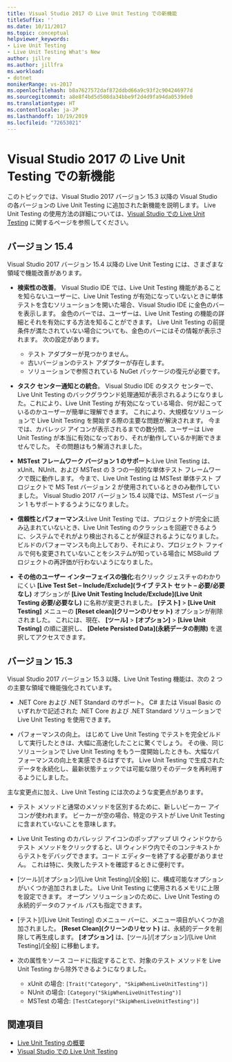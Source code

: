 ```yaml
---
title: Visual Studio 2017 の Live Unit Testing での新機能
titleSuffix: ''
ms.date: 10/11/2017
ms.topic: conceptual
helpviewer_keywords:
- Live Unit Testing
- Live Unit Testing What's New
author: jillre
ms.author: jillfra
ms.workload:
- dotnet
monikerRange: vs-2017
ms.openlocfilehash: b8a7627572daf872ddbd66a9c93f2c904246977d
ms.sourcegitcommit: a8e8f4bd5d508da34bbe9f2d4d9fa94da0539de0
ms.translationtype: HT
ms.contentlocale: ja-JP
ms.lasthandoff: 10/19/2019
ms.locfileid: "72653021"
---
```

# <a name="whats-new-in-live-unit-testing-for-visual-studio-2017"></a>Visual Studio 2017 の Live Unit Testing での新機能

このトピックでは、Visual Studio 2017 バージョン 15.3 以降の Visual Studio の各バージョンの Live Unit Testing に追加された新機能を説明します。 Live Unit Testing の使用方法の詳細については、[Visual Studio での Live Unit Testing](live-unit-testing.md) に関するページを参照してください。

## <a name="version-154"></a>バージョン 15.4

Visual Studio 2017 バージョン 15.4 以降の Live Unit Testing には、さまざまな領域で機能改善があります。

- **検索性の改善**。 Visual Studio IDE では、Live Unit Testing 機能があることを知らないユーザーに、Live Unit Testing が有効になっていないときに単体テストを含むソリューションを開いた場合、Visual Studio IDE に金色のバーを表示します。 金色のバーでは、ユーザーは、Live Unit Testing の機能の詳細とそれを有効にする方法を知ることができます。 Live Unit Testing の前提条件が満たされていない場合についても、金色のバーにはその情報が表示されます。 次の設定があります。

  - テスト アダプターが見つかりません。
  - 古いバージョンのテスト アダプターが存在します。
  - ソリューションで参照されている NuGet パッケージの復元が必要です。

- **タスク センター通知との統合**。 Visual Studio IDE のタスク センターで、Live Unit Testing のバックグラウンド処理通知が表示されるようになりました。これにより、Live Unit Testing が有効になっている場合、何が起こっているのかユーザーが簡単に理解できます。 これにより、大規模なソリューションで Live Unit Testing を開始する際の主要な問題が解決されます。 今までは、カバレッジ アイコンが表示されるまでの数分間、ユーザーは Live Unit Testing が本当に有効になっており、それが動作しているか判断できませんでした。 その問題はもう解消されました。

- **MSTest フレームワーク バージョン 1 のサポート**:Live Unit Testing は、xUnit、NUnit、および MSTest の 3 つの一般的な単体テスト フレームワークで既に動作します。 今まで、Live Unit Testing は MSTest 単体テスト プロジェクトで MS Test バージョン 2 が使用されているときのみ動作していました。 Visual Studio 2017 バージョン 15.4 以降では、MSTest バージョン 1 もサポートするうようになりました。

- **信頼性とパフォーマンス**:Live Unit Testing では、プロジェクトが完全に読み込まれていないとき、Live Unit Testing のクラッシュを回避できるように、システムでそれがより検出されることが保証されるようになりました。 ビルドのパフォーマンスも向上しており、それにより、プロジェクト ファイルで何も変更されていないことをシステムが知っている場合に MSBuild プロジェクトの再評価が行わないようになりました。

- **その他のユーザー インターフェイスの強化**:右クリック ジェスチャのわかりにくい **[Live Test Set – Include/Exclude]\(ライブ テスト セット – 必要/必要なし\)** オプションが **[Live Unit Testing Include/Exclude]\(Live Unit Testing 必要/必要なし\)** に名称が変更されました。 **[テスト]**  >  **[Live Unit Testing]** メニューの **[Reset clean]\(クリーンのリセット\)** オプションが削除されました。 これには、現在、 **[ツール]**  >  **[オプション]**  >  **[Live Unit Testing]** の順に選択し、 **[Delete Persisted Data]\(永続データの削除\)** を選択してアクセスできます。

## <a name="version-153"></a>バージョン 15.3

Visual Studio 2017 バージョン 15.3 以降、Live Unit Testing 機能は、次の 2 つの主要な領域で機能強化されています。

- .NET Core および .NET Standard のサポート。 C# または Visual Basic のいずれかで記述された .NET Core および .NET Standard ソリューションで Live Unit Testing を使用できます。

- パフォーマンスの向上。 はじめて Live Unit Testing でテストを完全ビルドして実行したときは、大幅に高速化したことに驚くでしょう。 その後、同じソリューションで Live Unit Testing をもう一度開始したときも、大幅なパフォーマンスの向上を実感できるはずです。 Live Unit Testing で生成されたデータを永続化し、最新状態チェックでは可能な限りそのデータを再利用するようにしました。

主な変更点に加え、Live Unit Testing には次のような変更点があります。

- テスト メソッドと通常のメソッドを区別するために、新しいビーカー アイコンが使われます。 ビーカーが空の場合、特定のテストが Live Unit Testing に含まれていないことを意味します。

- Live Unit Testing のカバレッジ アイコンのポップアップ UI ウィンドウからテスト メソッドをクリックすると、UI ウィンドウ内でそのコンテキストからテストをデバッグできます。コード エディターを終了する必要がありません。 これは特に、失敗したテストを確認するときに便利です。

- [ツール]/[オプション]/[Live Unit Testing]/[全般] に、構成可能なオプションがいくつか追加されました。 Live Unit Testing に使用されるメモリに上限を設定できます。 オープン ソリューションのために、Live Unit Testing の永続的データのファイル パスも指定できます。

- [テスト]/[Live Unit Testing] のメニュー バーに、メニュー項目がいくつか追加されました。 **[Reset Clean]\(クリーンのリセット\)** は、永続的データを削除して再生成します。 **[オプション]** は、[ツール]/[オプション]/[Live Unit Testing]/[全般] に移動します。

- 次の属性をソース コードに指定することで、対象のテスト メソッドを Live Unit Testing から除外できるようになりました。

  - xUnit の場合: `[Trait("Category", "SkipWhenLiveUnitTesting")]`
  - NUnit の場合: `[Category("SkipWhenLiveUnitTesting")]`
  - MSTest の場合: `[TestCategory("SkipWhenLiveUnitTesting")]`

## <a name="see-also"></a>関連項目

- [Live Unit Testing の概要](live-unit-testing-intro.md)
- [Visual Studio での Live Unit Testing](live-unit-testing.md)
